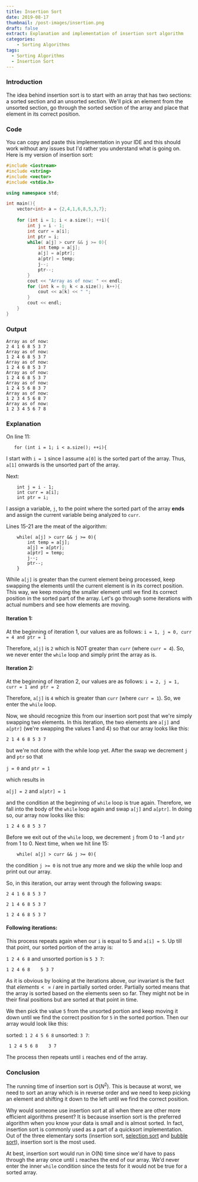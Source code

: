 ```yaml
---
title: Insertion Sort 
date: 2019-08-17
thumbnail: /post-images/insertion.png
draft: false
extract: Explanation and implementation of insertion sort algorithm
categories: 
    - Sorting Algorithms
tags:
  - Sorting Algorithms
  - Insertion Sort
---
```


### Introduction

The idea behind insertion sort is to start with an array that has two sections: a sorted section and an unsorted section. We'll pick an element from the unsorted section, go through the sorted section of the array and place that element in its correct position.

### Code

You can copy and paste this implementation in your IDE and this should work without any issues but I'd rather you understand what is going on. Here is my version of insertion sort:

```cpp {numberLines: true}
#include <iostream>
#include <string>
#include <vector>
#include <stdio.h>

using namespace std;

int main(){
    vector<int> a = {2,4,1,6,8,5,3,7};
    
    for (int i = 1; i < a.size(); ++i){
        int j = i - 1;
        int curr = a[i];
        int ptr = i;
        while( a[j] > curr && j >= 0){
            int temp = a[j];
            a[j] = a[ptr];
            a[ptr] = temp;
            j--;
            ptr--;
        }
        cout << "Array as of now: " << endl;
        for (int k = 0; k < a.size(); k++){
            cout << a[k] << " ";
        }
        cout << endl;
    }
}
```

### Output

```
Array as of now: 
2 4 1 6 8 5 3 7 
Array as of now: 
1 2 4 6 8 5 3 7 
Array as of now: 
1 2 4 6 8 5 3 7 
Array as of now: 
1 2 4 6 8 5 3 7 
Array as of now: 
1 2 4 5 6 8 3 7 
Array as of now: 
1 2 3 4 5 6 8 7 
Array as of now: 
1 2 3 4 5 6 7 8 
```

### Explanation

On line 11:
```cpp{numberLines:11}
   for (int i = 1; i < a.size(); ++i){
```

I start with `i = 1` since I assume `a[0]` is the sorted part of the array. Thus, `a[1]` onwards is the unsorted part of the array. 

Next:
```cpp{numberLines:12-14}
    int j = i - 1;
    int curr = a[i];
    int ptr = i;
```

I assign a variable, `j`, to the point where the sorted part of the array **ends** and assign the current variable being analyzed to `curr`. 

Lines 15-21 are the meat of the algorithm:
```cpp{numberLines:15-21}
    while( a[j] > curr && j >= 0){
        int temp = a[j];
        a[j] = a[ptr];
        a[ptr] = temp;
        j--;
        ptr--;
    }
```
While `a[j]` is greater than the current element being processed, keep swapping the elements until the current element is in its correct position. This way, we keep moving the smaller element until we find its correct position in the sorted part of the array. Let's go through some iterations with actual numbers and see how elements are moving.

#### Iteration 1:

At the beginning of iteration 1, our values are as follows:
`i = 1, j = 0, curr = 4 and ptr = 1`

Therefore, `a[j]` is `2` which is NOT greater than `curr` (where `curr = 4`). So, we never enter the `while` loop and simply print the array as is.

#### Iteration 2:

At the beginning of iteration 2, our values are as follows:
`i = 2, j = 1, curr = 1 and ptr = 2`

Therefore, `a[j]` is `4` which is  greater than `curr` (where `curr = 1`). So, we enter the `while` loop.

Now, we should recognize this from our insertion sort post that we're simply swapping two elements. In this iteration, the two elements are `a[j]` and `a[ptr]` (we're swapping the values 1 and 4) so that our array looks like this:

`2 1 4 6 8 5 3 7`

but we're not done with the while loop yet. After the swap we decrement `j` and `ptr` so that

`j = 0` and `ptr = 1` 

which results in 

`a[j] = 2` and `a[ptr] = 1` 

and the condition at the beginning of `while` loop is true again. Therefore, we fall into the body of the `while` loop again and swap `a[j]` and `a[ptr]`. In doing so, our array now looks like this:

`1 2 4 6 8 5 3 7`

Before we exit out of the `while` loop, we decrement `j` from 0 to -1 and `ptr` from 1 to 0. Next time, when we hit line 15:

```cpp{numberLines:15}
    while( a[j] > curr && j >= 0){
```
the condition `j >= 0` is not true any more and we skip the while loop and print out our array.

So, in this iteration, our array went through the following swaps:

`2 4 1 6 8 5 3 7`

`2 1 4 6 8 5 3 7`

`1 2 4 6 8 5 3 7`

#### Following iterations:

This process repeats again when our `i` is equal to 5 and `a[i] = 5`. Up till that point, our sorted portion of the array is:

`1 2 4 6 8` and unsorted portion is `5 3 7`:

`1 2 4 6 8    5 3 7`

As it is obvious by looking at the iterations above, our invariant is the fact that $elements <= i$ are in partially sorted order. Partially sorted means that the array is sorted based on the elements seen so far. They might not be in their final positions but are sorted at that point in time. 

We then pick the value `5` from the unsorted portion and keep moving it down until we find the correct position for `5` in the sorted portion. Then our array would look like this:

sorted: `1 2 4 5 6 8` unsorted: `3 7`:

` 1 2 4 5 6 8    3 7`

The process then repeats until `i` reaches end of the array.

### Conclusion

The running time of insertion sort is $O(N^2)$. This is because at worst, we need to sort an array which is in reverse order and we need to keep picking an element and shifting it down to the left until we find the correct position. 

Why would someone use insertion sort at all when there are other more efficient algorithms present? It is because insertion sort is the preferred algorithm when you know your data is small and is almost sorted. In fact, insertion sort is commonly used as a part of a quicksort implementation. Out of the three elementary sorts (insertion sort, [selection sort](/selection-sort) and [bubble sort](/bubble-sort)), insertion sort is the most used.

At best, insertion sort would run in O(N) time since we'd have to pass through the array once until `i` reaches the end of our array. We'd never enter the inner `while` condition since the tests for it would not be true for a sorted array.